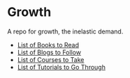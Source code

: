 # Growth

A repo for growth, the inelastic demand.


- [List of Books to Read](books.md)
- [List of Blogs to Follow](blogs.md)
- [List of Courses to Take](courses.md)
- [List of Tutorials to Go Through](tutorials)
